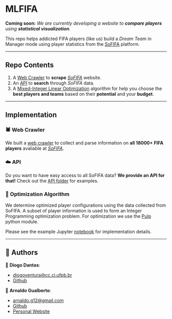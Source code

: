 # MLFIFA
**Coming soon:** *We are currently developing a website to __compare players__ using __statistical visualization__.*

This repo helps addicted FIFA players (like us) build a _Dream Team_ in Manager mode using player statistics from the [SoFIFA](https://sofifa.com) platform.

---
## Repo Contents

1. A [Web Crawler](src/sofifa_parser) to __scrape__ [_SoFIFA_](https://sofifa.com) website.
2. An [API](http://sofifa-api.herokuapp.com/api/v1/players/) to __search__ through _SoFIFA_ data.
3. A [Mixed-Integer Linear Optimization](https://en.wikipedia.org/wiki/Integer_programming) algorithm for help you choose the __best players and teams__ based on their __potential__ and your __budget__.

---
## Implementation

### 🕷️ Web Crawler

We built a [web crawler](src/sofifa_parser) to collect and parse information on __all 18000+ FIFA players__ avaliable at [_SoFIFA_](https://sofifa.com).

### ☁️ API

Do you want to have easy access to all SoFIFA data?  __We provide an API for that!__
Check out the [API folder](src/sofifa_api) for examples.

### 🎯 Optimization Algorithm

We determine optimized player configurations using the data collected from SoFIFA. A subset of player information is used to form an Integer Programming optimization problem. For optimization we use the [Pulp](https://pythonhosted.org/PuLP/pulp.html#module-pulp) python module.

Please see the example Jupyter [notebook](src/python/Model.ipynb) for implementation details.

---
## 👥 Authors

🧔 __Diogo Dantas__:

* diogoventura@cc.ci.ufpb.br
* [Github](https://github.com/DiogoDantas)

🤵 __Arnaldo Gualberto__:

* arnaldo.g12@gmail.com
* [Github](https://github.com/arnaldog12)
* [Personal Website](http://arnaldogualberto.com)
